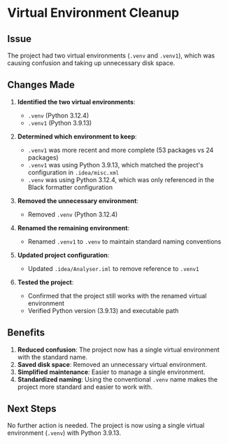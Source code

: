 # Virtual Environment Cleanup

## Issue
The project had two virtual environments (`.venv` and `.venv1`), which was causing confusion and taking up unnecessary disk space.

## Changes Made

1. **Identified the two virtual environments**:
   - `.venv` (Python 3.12.4)
   - `.venv1` (Python 3.9.13)

2. **Determined which environment to keep**:
   - `.venv1` was more recent and more complete (53 packages vs 24 packages)
   - `.venv1` was using Python 3.9.13, which matched the project's configuration in `.idea/misc.xml`
   - `.venv` was using Python 3.12.4, which was only referenced in the Black formatter configuration

3. **Removed the unnecessary environment**:
   - Removed `.venv` (Python 3.12.4)

4. **Renamed the remaining environment**:
   - Renamed `.venv1` to `.venv` to maintain standard naming conventions

5. **Updated project configuration**:
   - Updated `.idea/Analyser.iml` to remove reference to `.venv1`

6. **Tested the project**:
   - Confirmed that the project still works with the renamed virtual environment
   - Verified Python version (3.9.13) and executable path

## Benefits

1. **Reduced confusion**: The project now has a single virtual environment with the standard name.
2. **Saved disk space**: Removed an unnecessary virtual environment.
3. **Simplified maintenance**: Easier to manage a single environment.
4. **Standardized naming**: Using the conventional `.venv` name makes the project more standard and easier to work with.

## Next Steps

No further action is needed. The project is now using a single virtual environment (`.venv`) with Python 3.9.13.